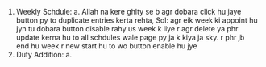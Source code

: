 1. Weekly Schdule:
    a. Allah na kere ghlty se b agr dobara click hu jaye button py to duplicate entries kerta rehta, 
        Sol: agr eik week ki appoint hu jyn tu dobara button disable rahy us week k liye
        r agr delete ya phr update kerna hu to all schdules wale page py ja k kiya ja sky. r phr jb end hu week r new start hu to wo button enable hu jye
2. Duty Addition:
    a.        
